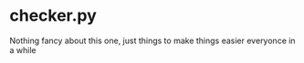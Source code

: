 checker.py
==========

Nothing fancy about this one, just things to make things easier everyonce in a while
